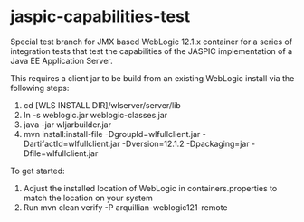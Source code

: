 jaspic-capabilities-test
========================

Special test branch for JMX based WebLogic 12.1.x container for a series of integration tests that test the capabilities of 
the JASPIC implementation of a Java EE Application Server.

This requires a client jar to be build from an existing WebLogic install via the following steps:

1. cd [WLS INSTALL DIR]/wlserver/server/lib
2. ln -s weblogic.jar weblogic-classes.jar
3. java -jar wljarbuilder.jar
4. mvn install:install-file -DgroupId=wlfullclient.jar -DartifactId=wlfullclient.jar -Dversion=12.1.2 -Dpackaging=jar -Dfile=wlfullclient.jar


To get started:

1. Adjust the installed location of WebLogic in containers.properties to match the location on your system
2. Run mvn clean verify -P arquillian-weblogic121-remote

